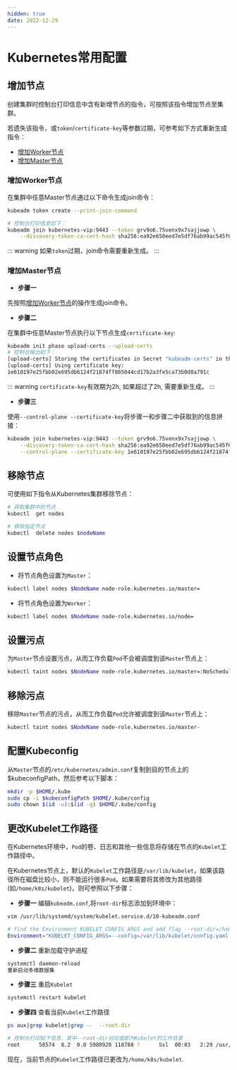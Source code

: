 ```yaml
---
hidden: true
date: 2022-12-29
---
```


# Kubernetes常用配置

## 增加节点

创建集群时控制台打印信息中含有新增节点的指令，可按照该指令增加节点至集群。

若遗失该指令，或`token`/`certificate-key`等参数过期，可参考如下方式重新生成指令：
- [增加Worker节点](#增加worker节点)
- [增加Master节点](#增加master节点)

### 增加Worker节点

在集群中任意Master节点通过以下命令生成join命令：
```bash
kubeadm token create --print-join-command

# 控制台打印信息如下：
kubeadm join kubernetes-vip:9443 --token grv9o6.75venx9x7sajjowp \
    --discovery-token-ca-cert-hash sha256:ea92e650eed7e5df76ab99ac545f61713d3f1ff9001a3281a1f5c71ece7309a5
```

::: warning
如果`token`过期，join命令需要重新生成。
:::

### 增加Master节点

- **步骤一**

先按照[增加Worker节点](#增加worker节点)的操作生成join命令。

- **步骤二**

在集群中任意Master节点执行以下节点生成`certificate-key`:
```bash
kubeadm init phase upload-certs --upload-certs
# 控制台输出如下：
[upload-certs] Storing the certificates in Secret "kubeadm-certs" in the "kube-system" Namespace
[upload-certs] Using certificate key:
1e610197e25fbb02e695db6124f21874ff865044cd17b2a3fe5ca73b0d8a791c
```

::: warning
`certificate-key`有效期为2h, 如果超过了2h, 需要重新生成。
:::

- **步骤三**

使用`--control-plane --certificate-key`将步骤一和步骤二中获取到的信息拼接：
```bash
kubeadm join kubernetes-vip:9443 --token grv9o6.75venx9x7sajjowp \
    --discovery-token-ca-cert-hash sha256:ea92e650eed7e5df76ab99ac545f61713d3f1ff9001a3281a1f5c71ece7309a5 \
    --control-plane --certificate-key 1e610197e25fbb02e695db6124f21874ff865044cd17b2a3fe5ca73b0d8a791c
```


## 移除节点
可使用如下指令从Kubernetes集群移除节点：
```bash
# 获取集群中的节点
kubectl  get nodes

# 移除指定节点
kubectl  delete nodes $nodeName
```

## 设置节点角色

- 将节点角色设置为`Master`：
```bash
kubectl label nodes $NodeName node-role.kubernetes.io/master=
```

- 将节点角色设置为`Worker`：
```bash
kubectl label nodes $NodeName node-role.kubernetes.io/node=
```

## 设置污点

为`Master`节点设置污点，从而工作负载`Pod`不会被调度到该`Master`节点上：
```bash
kubectl taint nodes $NodeName node-role.kubernetes.io/master=:NoSchedule
```

## 移除污点

移除`Master`节点的污点，从而工作负载`Pod`允许被调度到该`Master`节点上：
```bash
kubectl taint nodes $NodeName node-role.kubernetes.io/master-
```

## 配置Kubeconfig

从`Master`节点的`/etc/kubernetes/admin.conf`复制到目的节点上的$kubeconfigPath，然后参考以下脚本：
```bash
mkdir -p $HOME/.kube
sudo cp -i $kubeconfigPath $HOME/.kube/config
sudo chown $(id -u):$(id -g) $HOME/.kube/config
```

## 更改Kubelet工作路径

在Kubernetes环境中，`Pod`的卷、日志和其他一些信息将存储在节点的`Kubelet`工作路径中。

在Kubernetes节点上，默认的`Kubelet`工作路径是`/var/lib/kubelet`，如果该路径所在磁盘比较小，则不能运行很多`Pod`。如果需要将其修改为其他路径(如`/home/k8s/kubelet`)，则可参照以下步骤：

- **步骤一** 编辑`kubeadm.conf`,将`root-dir`标志添加到环境中：
```bash
vim /usr/lib/systemd/system/kubelet.service.d/10-kubeadm.conf

# find the Environment KUBELET_CONFIG_ARGS and add flag --root-dir=/home/k8s/kubelet
Environment="KUBELET_CONFIG_ARGS=--config=/var/lib/kubelet/config.yaml --root-dir=/home/k8s/kubelet"
```

- **步骤二** 重新加载守护进程
```bash
systemctl daemon-reload
重新启动多维数据集
```

- **步骤三** 重启`Kubelet`
```bash
systemctl restart kubelet
```

- **步骤四** 查看当前`Kubelet`工作路径
```bash
ps aux|grep kubelet|grep --  --root-dir

# 控制台打印如下信息，其中--root-dir对应值即为Kubelet的工作目录
root      58574  8.2  0.0 5980920 118788 ?      Ssl  00:03   2:29 /usr/bin/kubelet --bootstrap-kubeconfig=/etc/kubernetes/bootstrap-kubelet.conf --kubeconfig=/etc/kubernetes/kubelet.conf --config=/var/lib/kubelet/config.yaml --root-dir=/home/k8s/kubelet --network-plugin=cni --pod-infra-container-image=registry.cn-hangzhou.aliyuncs.com/google_containers/pause:3.6
```

现在，当前节点的`Kubelet`工作路径已更改为`/home/k8s/kubelet`.
